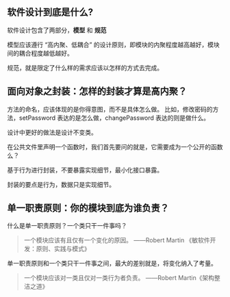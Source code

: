 ## 软件设计到底是什么?

软件设计包含了两部分，**模型** 和 **规范**

模型应该遵行 “高内聚、低耦合” 的设计原则，即模块的内聚程度越高越好，模块间的耦合程度越低越好。

规范，就是限定了什么样的需求应该以怎样的方式去完成。

## 面向对象之封装：怎样的封装才算是高内聚？

方法的命名，应该体现的是你得意图，而不是具体怎么做。
比如，修改密码的方法，setPassword 表达的是怎么做，changePassword 表达的则是做什么。

设计中更好的做法是设计不变类。

在公共文件里声明一个函数时，我们首先要问的就是，它需要成为一个公开的函数么？

基于行为进行封装，不要暴露实现细节，最小化接口暴露。

封装的要点是行为，数据只是实现细节。

## 单一职责原则：你的模块到底为谁负责？

什么是单一职责原则？一个类只干一件事吗？

> 一个模块应该有且仅有一个变化的原因。  ——Robert Martin 《敏软件开发：原则、实践与模式》

单一职责原则和一个类只干一件事之间，最大的差别就是，将变化纳入了考量。

> 一个模块应该对一类且仅对一类行为者负责。  ——Robert Martin《架构整洁之道》


